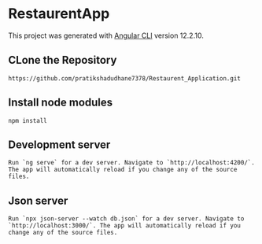 # RestaurentApp

This project was generated with [Angular CLI](https://github.com/angular/angular-cli) version 12.2.10.

## CLone the Repository
```
https://github.com/pratikshadudhane7378/Restaurent_Application.git

```

## Install node modules
```
npm install

```

## Development server

```
Run `ng serve` for a dev server. Navigate to `http://localhost:4200/`. The app will automatically reload if you change any of the source files.
```

## Json server

```
Run `npx json-server --watch db.json` for a dev server. Navigate to `http://localhost:3000/`. The app will automatically reload if you change any of the source files.
```


